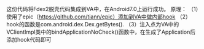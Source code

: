 这份代码将Fdex2脱壳代码集成到VA中，在Android7.0上运行成功。
原理：
（1）使用了epic（https://github.com/tiann/epic）添加到VA中做内部hook
（2）hook的函数是com.android.dex.Dex.getBytes().
（3）注入点为VA中的VClientImpl类中的bindApplicationNoCheck()函数中，在生成了Application后添加hook代码即可
